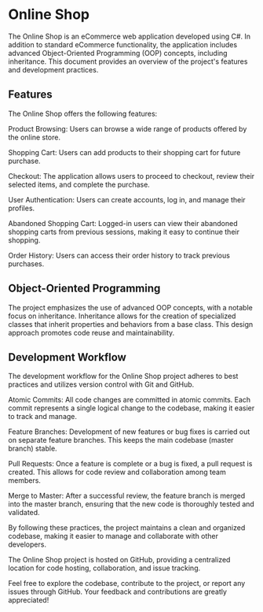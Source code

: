 # Online Shop
The Online Shop is an eCommerce web application developed using C#. In addition to standard eCommerce functionality, the application includes advanced Object-Oriented Programming (OOP) concepts, including inheritance. This document provides an overview of the project's features and development practices.

## Features
The Online Shop offers the following features:

Product Browsing: Users can browse a wide range of products offered by the online store.

Shopping Cart: Users can add products to their shopping cart for future purchase.

Checkout: The application allows users to proceed to checkout, review their selected items, and complete the purchase.

User Authentication: Users can create accounts, log in, and manage their profiles.

Abandoned Shopping Cart: Logged-in users can view their abandoned shopping carts from previous sessions, making it easy to continue their shopping.

Order History: Users can access their order history to track previous purchases.

## Object-Oriented Programming
The project emphasizes the use of advanced OOP concepts, with a notable focus on inheritance. Inheritance allows for the creation of specialized classes that inherit properties and behaviors from a base class. This design approach promotes code reuse and maintainability.

## Development Workflow
The development workflow for the Online Shop project adheres to best practices and utilizes version control with Git and GitHub.

Atomic Commits: All code changes are committed in atomic commits. Each commit represents a single logical change to the codebase, making it easier to track and manage.

Feature Branches: Development of new features or bug fixes is carried out on separate feature branches. This keeps the main codebase (master branch) stable.

Pull Requests: Once a feature is complete or a bug is fixed, a pull request is created. This allows for code review and collaboration among team members.

Merge to Master: After a successful review, the feature branch is merged into the master branch, ensuring that the new code is thoroughly tested and validated.


By following these practices, the project maintains a clean and organized codebase, making it easier to manage and collaborate with other developers.

The Online Shop project is hosted on GitHub, providing a centralized location for code hosting, collaboration, and issue tracking.

Feel free to explore the codebase, contribute to the project, or report any issues through GitHub. Your feedback and contributions are greatly appreciated!
